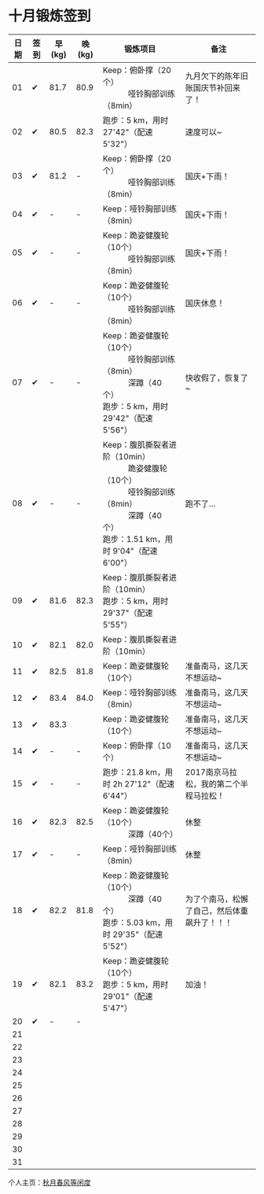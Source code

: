 # 十月锻炼签到

| 日期 | 签到 | 早(kg) | 晚(kg) | 锻炼项目 | 备注 |
|----|---|---|---|---|---|
| 01 | ✔ | 81.7 | 80.9 | Keep：俯卧撑（20个）<br> &nbsp;&nbsp;&nbsp;&nbsp;&nbsp;&nbsp;&nbsp;&nbsp;&nbsp;&nbsp;&nbsp;&nbsp;哑铃胸部训练（8min） | 九月欠下的陈年旧账国庆节补回来了！ |
| 02 | ✔ | 80.5 | 82.3 | 跑步：5 km，用时 27'42"（配速 5'32"） | 速度可以~ |
| 03 | ✔ | 81.2 | - | Keep：俯卧撑（20个）<br> &nbsp;&nbsp;&nbsp;&nbsp;&nbsp;&nbsp;&nbsp;&nbsp;&nbsp;&nbsp;&nbsp;&nbsp;哑铃胸部训练（8min） | 国庆+下雨！ |
| 04 | ✔ | - | - | Keep：哑铃胸部训练（8min） | 国庆+下雨！ |
| 05 | ✔ | - | - | Keep：跪姿健腹轮（10个）<br> &nbsp;&nbsp;&nbsp;&nbsp;&nbsp;&nbsp;&nbsp;&nbsp;&nbsp;&nbsp;&nbsp;&nbsp;哑铃胸部训练（8min） | 国庆+下雨！ |
| 06 | ✔ | - | - | Keep：跪姿健腹轮（10个）<br> &nbsp;&nbsp;&nbsp;&nbsp;&nbsp;&nbsp;&nbsp;&nbsp;&nbsp;&nbsp;&nbsp;&nbsp;哑铃胸部训练（8min） | 国庆休息！ |
| 07 | ✔ | - | - | Keep：跪姿健腹轮（10个）<br> &nbsp;&nbsp;&nbsp;&nbsp;&nbsp;&nbsp;&nbsp;&nbsp;&nbsp;&nbsp;&nbsp;&nbsp;哑铃胸部训练（8min）<br> &nbsp;&nbsp;&nbsp;&nbsp;&nbsp;&nbsp;&nbsp;&nbsp;&nbsp;&nbsp;&nbsp;&nbsp;深蹲（40个）<br>跑步：5 km，用时 29'42"（配速 5'56"） | 快收假了，恢复了~ |
| 08 | ✔ | - | - | Keep：腹肌撕裂者进阶（10min）<br> &nbsp;&nbsp;&nbsp;&nbsp;&nbsp;&nbsp;&nbsp;&nbsp;&nbsp;&nbsp;&nbsp;&nbsp;跪姿健腹轮（10个）<br> &nbsp;&nbsp;&nbsp;&nbsp;&nbsp;&nbsp;&nbsp;&nbsp;&nbsp;&nbsp;&nbsp;&nbsp;哑铃胸部训练（8min）<br> &nbsp;&nbsp;&nbsp;&nbsp;&nbsp;&nbsp;&nbsp;&nbsp;&nbsp;&nbsp;&nbsp;&nbsp;深蹲（40个）<br>跑步：1.51 km，用时 9'04"（配速 6'00"） | 跑不了… |
| 09 | ✔ | 81.6 | 82.3 | Keep：腹肌撕裂者进阶（10min）<br>跑步：5 km，用时 29'37"（配速 5'55"） |  |
| 10 | ✔ | 82.1 | 82.0 | Keep：腹肌撕裂者进阶（10min） |  |
| 11 | ✔ | 82.5 | 81.8 | Keep：跪姿健腹轮（10个） | 准备南马，这几天不想运动~ |
| 12 | ✔ | 83.4 | 84.0 | Keep：哑铃胸部训练（8min） | 准备南马，这几天不想运动~ |
| 13 | ✔ | 83.3 |  | Keep：跪姿健腹轮（10个） | 准备南马，这几天不想运动~ |
| 14 | ✔ | - | - | Keep：俯卧撑（10个） | 准备南马，这几天不想运动~ |
| 15 | ✔ | - | - | 跑步：21.8 km，用时 2h 27'12"（配速 6'44"） | 2017南京马拉松，我的第二个半程马拉松！ |
| 16 | ✔ | 82.3 | 82.5 | Keep：跪姿健腹轮（10个）<br> &nbsp;&nbsp;&nbsp;&nbsp;&nbsp;&nbsp;&nbsp;&nbsp;&nbsp;&nbsp;&nbsp;&nbsp;深蹲（40个） | 休整 |
| 17 | ✔ | - | - | Keep：哑铃胸部训练（8min） | 休整 |
| 18 | ✔ | 82.2 | 81.8 | Keep：跪姿健腹轮（10个）<br> &nbsp;&nbsp;&nbsp;&nbsp;&nbsp;&nbsp;&nbsp;&nbsp;&nbsp;&nbsp;&nbsp;&nbsp;深蹲（40个）<br>跑步：5.03 km，用时 29'35"（配速 5'52"） | 为了个南马，松懈了自己，然后体重飙升了！！！ |
| 19 | ✔ | 82.1 | 83.2 | Keep：跪姿健腹轮（10个）<br>跑步：5 km，用时 29'01"（配速 5'47"） | 加油！ |
| 20 | ✔ | - | - |  |  |
| 21 |  |  |  |  |  |
| 22 |  |  |  |  |  |
| 23 |  |  |  |  |  |
| 24 |  |  |  |  |  |
| 25 |  |  |  |  |  |
| 26 |  |  |  |  |  |
| 27 |  |  |  |  |  |
| 28 |  |  |  |  |  |
| 29 |  |  |  |  |  |
| 30 |  |  |  |  |  |
| 31 |  |  |  |  |  |

个人主页：<a href="http://renkaigis.com/" target="_blank">秋月春风等闲度</a>
